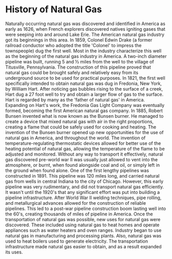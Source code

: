 # History of Natural Gas
Naturally occurring natural gas was discovered and identified in America as early as 1626,
when French explorers discovered natives igniting gases that were seeping into and around
Lake Erie. The American natural gas industry got its beginnings in this area. In 1859,
Colonel Edwin Drake (a former railroad conductor who adopted the title 'Colonel' to
impress the townspeople) dug the first well. 
Most in the industry characterize this well as the beginning of the natural gas
industry in America. A two-inch diameter pipeline was built, running 5 and ½ miles from
the well to the village of Titusville, Pennsylvania. The construction of this pipeline proved
that natural gas could be brought safely and relatively easy from its underground source to
be used for practical purposes.
In 1821, the first well specifically intended to obtain natural gas was dug in Fredonia, New
York, by William Hart. After noticing gas bubbles rising to the surface of a creek, Hart dug a
27 foot well to try and obtain a larger flow of gas to the surface. Hart is regarded by many as
the 'father of natural gas' in America. Expanding on Hart's work, the Fredonia Gas Light
Company was eventually formed, becoming the first American natural gas company.
In 1885, Robert Bunsen invented what is now known as the Bunsen burner. He
managed to create a device that mixed natural gas with air in the right proportions, creating
a flame that could be safely used for cooking and heating. The invention of the Bunsen
burner opened up new opportunities for the use of natural gas in America, and throughout the world. The invention of temperature-regulating thermostatic devices allowed for better
use of the heating potential of natural gas, allowing the temperature of the flame to be
adjusted and monitored. 
Without any way to transport it effectively, natural gas discovered pre-world war II was
usually just allowed to vent into the atmosphere, or burnt, when found alongside coal and
oil, or simply left in the ground when found alone.
One of the first lengthy pipelines was constructed in 1891. This pipeline was 120 miles long,
and carried natural gas from wells in central Indiana to the city of Chicago. However, this
early pipeline was very rudimentary, and did not transport natural gas efficiently. It wasn't
until the 1920's that any significant effort was put into building a pipeline infrastructure.
After World War II welding techniques, pipe rolling, and metallurgical advances allowed
for the construction of reliable pipelines. This led to a post-war pipeline construction boom
lasting well into the 60's, creating thousands of miles of pipeline in America.
Once the transportation of natural gas was possible, new uses for natural gas were
discovered. These included using natural gas to heat homes and operate appliances such as
water heaters and oven ranges. Industry began to use natural gas in manufacturing and
processing plants. Also, natural gas was used to heat boilers used to generate electricity. The
transportation infrastructure made natural gas easier to obtain, and as a result expanded its
uses. 
